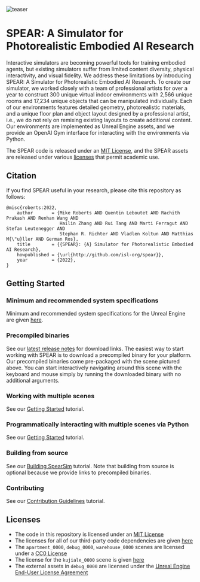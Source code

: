 ![teaser](https://github.com/isl-org/spear/assets/2341965/1d59e386-64fd-436e-923d-d89b9beb2f8e)

# SPEAR: A Simulator for Photorealistic Embodied AI Research

Interactive simulators are becoming powerful tools for training embodied agents, but existing simulators suffer from limited content diversity, physical interactivity, and visual fidelity. We address these limitations by introducing SPEAR: A Simulator for Photorealistic Embodied AI Research. To create our simulator, we worked closely with a team of professional artists for over a year to construct 300 unique virtual indoor environments with 2,566 unique rooms and 17,234 unique objects that can be manipulated individually. Each of our environments features detailed geometry, photorealistic materials, and a unique floor plan and object layout designed by a professional artist, i.e., we do not rely on remixing existing layouts to create additional content. Our environments are implemented as Unreal Engine assets, and we provide an OpenAI Gym interface for interacting with the environments via Python.

The SPEAR code is released under an [MIT License](LICENSE.txt), and the SPEAR assets are released under various [licenses](#licenses) that permit academic use.

## Citation

If you find SPEAR useful in your research, please cite this repository as follows:

```
@misc{roberts:2022,
    author       = {Mike Roberts AND Quentin Leboutet AND Rachith Prakash AND Renhan Wang AND
                    Hailin Zhang AND Rui Tang AND Marti Ferragut AND Stefan Leutenegger AND
                    Stephan R. Richter AND Vladlen Koltun AND Matthias M{\"u}ller AND German Ros},
    title        = {{SPEAR}: {A} Simulator for Photorealistic Embodied AI Research},
    howpublished = {\url{http://github.com/isl-org/spear}},
    year         = {2022},
}
```

## Getting Started

### Minimum and recommended system specifications

Minimum and recommended system specifications for the Unreal Engine are given [here](https://docs.unrealengine.com/5.2/en-US/hardware-and-software-specifications-for-unreal-engine).

### Precompiled binaries

See our [latest release notes](https://github.com/isl-org/spear/releases/tag/v0.3.0) for download links. The easiest way to start working with SPEAR is to download a precompiled binary for your platform. Our precompiled binaries come pre-packaged with the scene pictured above. You can start interactively navigating around this scene with the keyboard and mouse simply by running the downloaded binary with no additional arguments.

### Working with multiple scenes

See our [Getting Started](docs/getting_started.md) tutorial.

### Programmatically interacting with multiple scenes via Python

See our [Getting Started](docs/getting_started.md) tutorial.

### Building from source

See our [Building SpearSim](docs/building_spearsim.md) tutorial. Note that building from source is optional because we provide links to precompiled binaries.

### Contributing

See our [Contribution Guidelines](CONTRIBUTING.md) tutorial.

## Licenses

- The code in this repository is licensed under an [MIT License](LICENSE.txt)
- The licenses for all of our third-party code dependencies are given [here](ACKNOWLEDGMENTS.txt)
- The `apartment_0000`, `debug_0000`, `warehouse_0000` scenes are licensed under a [CC0 License](http://creativecommons.org/publicdomain/zero/1.0)
- The license for the `kujiale_0000` scene is given [here](LICENSE_KUJIALE.txt)
- The external assets in `debug_0000` are licensed under the [Unreal Engine End-User License Agreement](https://www.unrealengine.com/en-US/eula/unreal)
